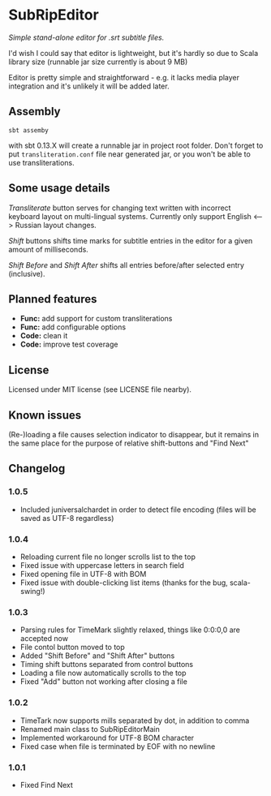 SubRipEditor
============

*Simple stand-alone editor for .srt subtitle files.*

I'd wish I could say that editor is lightweight, but it's hardly so due to Scala library size (runnable jar size currently is about 9 MB)

Editor is pretty simple and straightforward - e.g. it lacks media player integration
and it's unlikely it will be added later.


Assembly
--------

```
sbt assemby
```
with sbt 0.13.X will create a runnable jar in project root folder.
Don't forget to put `transliteration.conf` file near generated jar, or you won't be able to use transliterations.


Some usage details
------------------

*Transliterate* button serves for changing text written with incorrect keyboard layout on multi-lingual systems.
Currently only support English <--> Russian layout changes.

*Shift* buttons shifts time marks for subtitle entries in the editor for a given amount of milliseconds.

*Shift Before* and *Shift After* shifts all entries before/after selected entry (inclusive).


Planned features
----------------

* **Func:** add support for custom transliterations
* **Func:** add configurable options
* **Code:** clean it
* **Code:** improve test coverage

License
-------

Licensed under MIT license (see LICENSE file nearby).


Known issues
------------

(Re-)loading a file causes selection indicator to disappear, but it remains in the same place for the purpose of relative shift-buttons and "Find Next" 


Changelog
---------
### 1.0.5
* Included juniversalchardet in order to detect file encoding (files will be saved as UTF-8 regardless)

### 1.0.4
* Reloading current file no longer scrolls list to the top
* Fixed issue with uppercase letters in search field
* Fixed opening file in UTF-8 with BOM
* Fixed issue with double-clicking list items (thanks for the bug, scala-swing!)

### 1.0.3
* Parsing rules for TimeMark slightly relaxed, things like 0:0:0,0 are accepted now
* File contol button moved to top
* Added "Shift Before" and "Shift After" buttons
* Timing shift buttons separated from control buttons
* Loading a file now automatically scrolls to the top
* Fixed "Add" button not working after closing a file

### 1.0.2
* TimeTark now supports mills separated by dot, in addition to comma
* Renamed main class to SubRipEditorMain
* Implemented workaround for UTF-8 BOM character
* Fixed case when file is terminated by EOF with no newline

### 1.0.1
* Fixed Find Next
